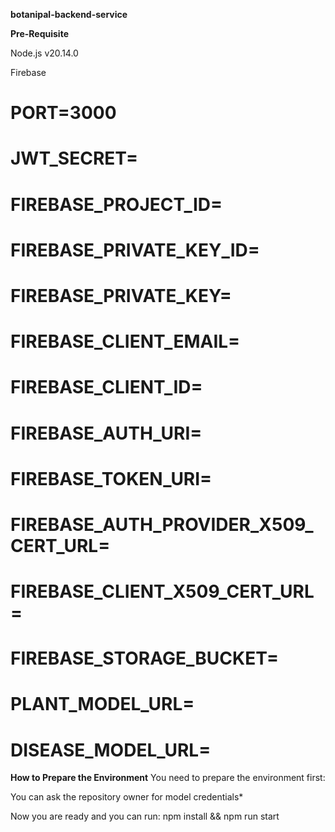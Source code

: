 **botanipal-backend-service**

**Pre-Requisite**

Node.js v20.14.0

Firebase
# PORT=3000
# JWT_SECRET=
# FIREBASE_PROJECT_ID=
# FIREBASE_PRIVATE_KEY_ID=
# FIREBASE_PRIVATE_KEY=
# FIREBASE_CLIENT_EMAIL=
# FIREBASE_CLIENT_ID=
# FIREBASE_AUTH_URI=
# FIREBASE_TOKEN_URI=
# FIREBASE_AUTH_PROVIDER_X509_CERT_URL=
# FIREBASE_CLIENT_X509_CERT_URL=
# FIREBASE_STORAGE_BUCKET=
# PLANT_MODEL_URL=
# DISEASE_MODEL_URL=
**How to Prepare the Environment**
You need to prepare the environment first:

You can ask the repository owner for model credentials*

Now you are ready and you can run: 
npm install && npm run start
